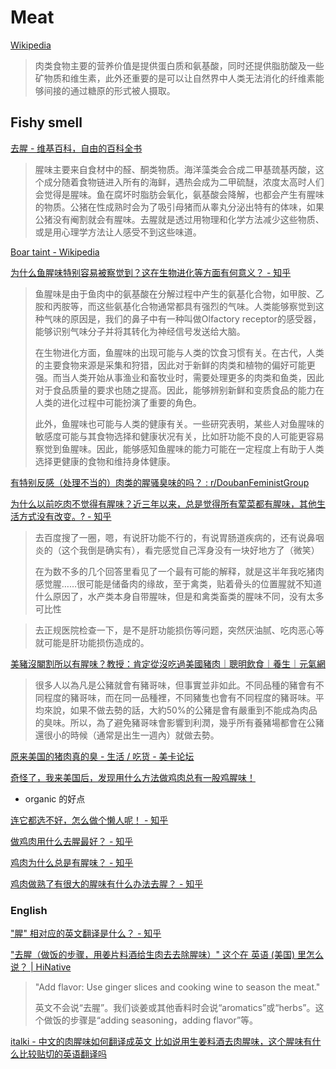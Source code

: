# Meat
[Wikipedia](https://en.wikipedia.org/wiki/Meat)

> 肉类食物主要的营养价值是提供蛋白质和氨基酸，同时还提供脂肪酸及一些矿物质和维生素，此外还重要的是可以让自然界中人类无法消化的纤维素能够间接的通过糖原的形式被人摄取。

## Fishy smell
[去腥 - 维基百科，自由的百科全书](https://zh.wikipedia.org/zh-cn/%E5%8E%BB%E8%85%A5)
> 腥味主要来自食材中的醛、酮类物质。海洋藻类会合成二甲基巯基丙酸，这个成分随着食物链进入所有的海鲜，遇热会成为二甲硫醚，浓度太高时人们会觉得是腥味。鱼在腐坏时脂肪会氧化，氨基酸会降解，也都会产生有腥味的物质。公猪在性成熟时会为了吸引母猪而从睾丸分泌出特有的体味，如果公猪没有阉割就会有腥味。去腥就是透过用物理和化学方法减少这些物质、或是用心理学方法让人感受不到这些味道。

[Boar taint - Wikipedia](https://en.wikipedia.org/wiki/Boar_taint)

[为什么鱼腥味特别容易被察觉到？这在生物进化等方面有何意义？ - 知乎](https://www.zhihu.com/question/593873430)
> 鱼腥味是由于鱼肉中的氨基酸在分解过程中产生的氨基化合物，如甲胺、乙胺和丙胺等，而这些氨基化合物通常都具有强烈的气味。人类能够察觉到这种气味的原因是，我们的鼻子中有一种叫做Olfactory receptor的感受器，能够识别气味分子并将其转化为神经信号发送给大脑。
>
> 在生物进化方面，鱼腥味的出现可能与人类的饮食习惯有关。在古代，人类的主要食物来源是采集和狩猎，因此对于新鲜的肉类和植物的偏好可能更强。而当人类开始从事渔业和畜牧业时，需要处理更多的肉类和鱼类，因此对于食品质量的要求也随之提高。因此，能够辨别新鲜和变质食品的能力在人类的进化过程中可能扮演了重要的角色。
>
> 此外，鱼腥味也可能与人类的健康有关。一些研究表明，某些人对鱼腥味的敏感度可能与其食物选择和健康状况有关，比如肝功能不良的人可能更容易察觉到鱼腥味。因此，能够感知鱼腥味的能力可能在一定程度上有助于人类选择更健康的食物和维持身体健康。

[有特别反感（处理不当的）肉类的腥骚臭味的吗？ : r/DoubanFeministGroup](https://www.reddit.com/r/DoubanFeministGroup/comments/132h0hk/%E6%9C%89%E7%89%B9%E5%88%AB%E5%8F%8D%E6%84%9F%E5%A4%84%E7%90%86%E4%B8%8D%E5%BD%93%E7%9A%84%E8%82%89%E7%B1%BB%E7%9A%84%E8%85%A5%E9%AA%9A%E8%87%AD%E5%91%B3%E7%9A%84%E5%90%97/)

[为什么以前吃肉不觉得有腥味？近三年以来，总是觉得所有荤菜都有腥味，其他生活方式没有改变。? - 知乎](https://www.zhihu.com/question/28824769)
> 去百度搜了一圈，嗯，有说肝功能不行的，有说胃肠道疾病的，还有说鼻咽炎的（这个我倒是确实有），看完感觉自己浑身没有一块好地方了（微笑）
>
> 在为数不多的几个回答里看见了一个最有可能的解释，就是这半年我吃猪肉感觉腥……很可能是储备肉的缘故，至于禽类，贴着骨头的位置腥就不知道什么原因了，水产类本身自带腥味，但是和禽类畜类的腥味不同，没有太多可比性

> 去正规医院检查一下，是不是肝功能损伤等问题，突然厌油腻、吃肉恶心等就可能是肝功能损伤造成的。

[美豬沒閹割所以有腥味？教授：肯定從沒吃過美國豬肉｜聰明飲食｜養生｜元氣網](https://health.udn.com/health/story/6037/5090541)
> 很多人以為凡是公豬就會有豬哥味，但事實並非如此。不同品種的豬會有不同程度的豬哥味，而在同一品種裡，不同豬隻也會有不同程度的豬哥味。平均來說，如果不做去勢的話，大約50%的公豬是會有嚴重到不能成為肉品的臭味。所以，為了避免豬哥味會影響到利潤，幾乎所有養豬場都會在公豬還很小的時候（通常是出生一週內）就做去勢。

[原来美国的猪肉真的臭 - 生活 / 吃货 - 美卡论坛](https://www.uscardforum.com/t/topic/269460?page=4)

[奇怪了，我来美国后，发现用什么方法做鸡肉总有一股鸡腥味！](https://huaren.us/showtopic.html?topicid=846381)
- organic 的好点

[连它都选不好，怎么做个懒人呢！ - 知乎](https://www.zhihu.com/column/p/32942277)

[做鸡肉用什么去腥最好？ - 知乎](https://www.zhihu.com/question/52453969)

[鸡肉为什么总是有腥味？ - 知乎](https://www.zhihu.com/question/41526253)

[鸡肉做熟了有很大的腥味有什么办法去腥？ - 知乎](https://www.zhihu.com/question/559223602)

### English
["腥" 相对应的英文翻译是什么？ - 知乎](https://www.zhihu.com/question/28669562)

["去腥（做饭的步骤，用姜片料酒给生肉去去除腥味）" 这个在 英语 (美国) 里怎么说？ | HiNative](https://zh.hinative.com/questions/25596059)
> "Add flavor: Use ginger slices and cooking wine to season the meat."
> 
> 英文不会说“去腥”。我们谈姜或其他香料时会说“aromatics”或“herbs”。这个做饭的步骤是“adding seasoning，adding flavor”等。

[italki - 中文的肉腥味如何翻译成英文 比如说用生姜料酒去肉腥味，这个腥味有什么比较贴切的英语翻译吗](https://www.italki.com/ja/post/question-436444)
